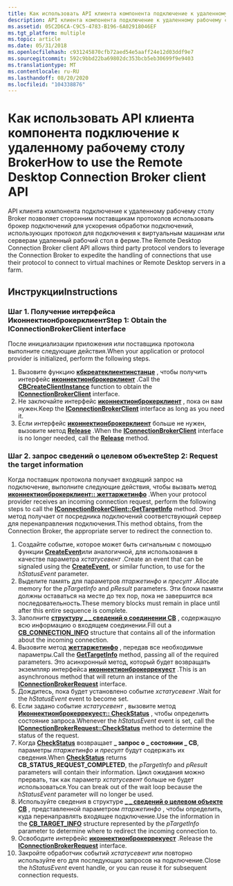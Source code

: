 ```yaml
---
title: Как использовать API клиента компонента подключение к удаленному рабочему столу Broker
description: API клиента компонента подключение к удаленному рабочему столу Broker позволяет сторонним поставщикам протоколов использовать брокер подключений для ускорения обработки подключений, использующих протокол для подключения к виртуальным машинам или серверам удаленный рабочий стол в ферме.
ms.assetid: 05C2D6CA-C9C5-4783-B196-6A02918046EF
ms.tgt_platform: multiple
ms.topic: article
ms.date: 05/31/2018
ms.openlocfilehash: c931245870cfb72aed54e5aaff24e12d03ddf9e7
ms.sourcegitcommit: 592c9bbd22ba69802dc353bcb5eb30699f9e9403
ms.translationtype: MT
ms.contentlocale: ru-RU
ms.lasthandoff: 08/20/2020
ms.locfileid: "104338876"
---
```

# <a name="how-to-use-the-remote-desktop-connection-broker-client-api"></a><span data-ttu-id="49776-103">Как использовать API клиента компонента подключение к удаленному рабочему столу Broker</span><span class="sxs-lookup"><span data-stu-id="49776-103">How to use the Remote Desktop Connection Broker client API</span></span>

<span data-ttu-id="49776-104">API клиента компонента подключение к удаленному рабочему столу Broker позволяет сторонним поставщикам протоколов использовать брокер подключений для ускорения обработки подключений, использующих протокол для подключения к виртуальным машинам или серверам удаленный рабочий стол в ферме.</span><span class="sxs-lookup"><span data-stu-id="49776-104">The Remote Desktop Connection Broker client API allows third party protocol vendors to leverage the Connection Broker to expedite the handling of connections that use their protocol to connect to virtual machines or Remote Desktop servers in a farm.</span></span>

## <a name="instructions"></a><span data-ttu-id="49776-105">Инструкции</span><span class="sxs-lookup"><span data-stu-id="49776-105">Instructions</span></span>

### <a name="step-1-obtain-the-iconnectionbrokerclient-interface"></a><span data-ttu-id="49776-106">Шаг 1. Получение интерфейса Иконнектионброкерклиент</span><span class="sxs-lookup"><span data-stu-id="49776-106">Step 1: Obtain the IConnectionBrokerClient interface</span></span>

<span data-ttu-id="49776-107">После инициализации приложения или поставщика протокола выполните следующие действия.</span><span class="sxs-lookup"><span data-stu-id="49776-107">When your application or protocol provider is initialized, perform the following steps.</span></span>

1.  <span data-ttu-id="49776-108">Вызовите функцию [**кбкреатеклиентинстанце**](cbcreateclientinstance.md) , чтобы получить интерфейс [**иконнектионброкерклиент**](iconnectionbrokerclient.md) .</span><span class="sxs-lookup"><span data-stu-id="49776-108">Call the [**CBCreateClientInstance**](cbcreateclientinstance.md) function to obtain the [**IConnectionBrokerClient**](iconnectionbrokerclient.md) interface.</span></span>
2.  <span data-ttu-id="49776-109">Не заключайте интерфейс [**иконнектионброкерклиент**](iconnectionbrokerclient.md) , пока он вам нужен.</span><span class="sxs-lookup"><span data-stu-id="49776-109">Keep the [**IConnectionBrokerClient**](iconnectionbrokerclient.md) interface as long as you need it.</span></span>
3.  <span data-ttu-id="49776-110">Если интерфейс [**иконнектионброкерклиент**](iconnectionbrokerclient.md) больше не нужен, вызовите метод [**Release**](/windows/desktop/api/unknwn/nf-unknwn-iunknown-release) .</span><span class="sxs-lookup"><span data-stu-id="49776-110">When the [**IConnectionBrokerClient**](iconnectionbrokerclient.md) interface is no longer needed, call the [**Release**](/windows/desktop/api/unknwn/nf-unknwn-iunknown-release) method.</span></span>

### <a name="step-2-request-the-target-information"></a><span data-ttu-id="49776-111">Шаг 2. запрос сведений о целевом объекте</span><span class="sxs-lookup"><span data-stu-id="49776-111">Step 2: Request the target information</span></span>

<span data-ttu-id="49776-112">Когда поставщик протокола получает входящий запрос на подключение, выполните следующие действия, чтобы вызвать метод [**иконнектионброкерклиент:: жеттаржетинфо**](iconnectionbrokerclient-gettargetinfo.md) .</span><span class="sxs-lookup"><span data-stu-id="49776-112">When your protocol provider receives an incoming connection request, perform the following steps to call the [**IConnectionBrokerClient::GetTargetInfo**](iconnectionbrokerclient-gettargetinfo.md) method.</span></span> <span data-ttu-id="49776-113">Этот метод получает от посредника подключений соответствующий сервер для перенаправления подключения.</span><span class="sxs-lookup"><span data-stu-id="49776-113">This method obtains, from the Connection Broker, the appropriate server to redirect the connection to.</span></span>

1.  <span data-ttu-id="49776-114">Создайте событие, которое может быть сигнальным с помощью функции [**CreateEvent**](/windows/desktop/api/synchapi/nf-synchapi-createeventa)или аналогичной, для использования в качестве параметра *хстатусевент* .</span><span class="sxs-lookup"><span data-stu-id="49776-114">Create an event that can be signaled using the [**CreateEvent**](/windows/desktop/api/synchapi/nf-synchapi-createeventa), or similar function, to use for the *hStatusEvent* parameter.</span></span>
2.  <span data-ttu-id="49776-115">Выделите память для параметров *птаржетинфо* и *пресулт* .</span><span class="sxs-lookup"><span data-stu-id="49776-115">Allocate memory for the *pTargetInfo* and *pResult* parameters.</span></span> <span data-ttu-id="49776-116">Эти блоки памяти должны оставаться на месте до тех пор, пока не завершится вся последовательность.</span><span class="sxs-lookup"><span data-stu-id="49776-116">These memory blocks must remain in place until after this entire sequence is complete.</span></span>
3.  <span data-ttu-id="49776-117">Заполните [**структуру \_ \_ сведений о соединении CB**](cb-connection-info.md) , содержащую всю информацию о входящем соединении.</span><span class="sxs-lookup"><span data-stu-id="49776-117">Fill out a [**CB\_CONNECTION\_INFO**](cb-connection-info.md) structure that contains all of the information about the incoming connection.</span></span>
4.  <span data-ttu-id="49776-118">Вызовите метод [**жеттаржетинфо**](iconnectionbrokerclient-gettargetinfo.md) , передав все необходимые параметры.</span><span class="sxs-lookup"><span data-stu-id="49776-118">Call the [**GetTargetInfo**](iconnectionbrokerclient-gettargetinfo.md) method, passing all of the required parameters.</span></span> <span data-ttu-id="49776-119">Это асинхронный метод, который будет возвращать экземпляр интерфейса [**иконнектионброкеррекуест**](iconnectionbrokerrequest.md) .</span><span class="sxs-lookup"><span data-stu-id="49776-119">This is an asynchronous method that will return an instance of the [**IConnectionBrokerRequest**](iconnectionbrokerrequest.md) interface.</span></span>
5.  <span data-ttu-id="49776-120">Дождитесь, пока будет установлено событие *хстатусевент* .</span><span class="sxs-lookup"><span data-stu-id="49776-120">Wait for the *hStatusEvent* event to become set.</span></span>
6.  <span data-ttu-id="49776-121">Если задано событие *хстатусевент* , вызовите метод [**Иконнектионброкеррекуест:: CheckStatus**](iconnectionbrokerrequest-checkstatus.md) , чтобы определить состояние запроса.</span><span class="sxs-lookup"><span data-stu-id="49776-121">Whenever the *hStatusEvent* event is set, call the [**IConnectionBrokerRequest::CheckStatus**](iconnectionbrokerrequest-checkstatus.md) method to determine the status of the request.</span></span>
7.  <span data-ttu-id="49776-122">Когда [**CheckStatus**](iconnectionbrokerrequest-checkstatus.md) возвращает **\_ запрос о \_ состоянии \_ CB**, параметры *птаржетинфо* и *пресулт* будут содержать их сведения.</span><span class="sxs-lookup"><span data-stu-id="49776-122">When [**CheckStatus**](iconnectionbrokerrequest-checkstatus.md) returns **CB\_STATUS\_REQUEST\_COMPLETED**, the *pTargetInfo* and *pResult* parameters will contain their information.</span></span> <span data-ttu-id="49776-123">Цикл ожидания можно прервать, так как параметр *хстатусевент* больше не будет использоваться.</span><span class="sxs-lookup"><span data-stu-id="49776-123">You can break out of the wait loop because the *hStatusEvent* parameter will no longer be used.</span></span>
8.  <span data-ttu-id="49776-124">Используйте сведения в структуре [**\_ \_ сведений о целевом объекте CB**](cb-target-info.md) , представленной параметром *птаржетинфо* , чтобы определить, куда перенаправлять входящее подключение.</span><span class="sxs-lookup"><span data-stu-id="49776-124">Use the information in the [**CB\_TARGET\_INFO**](cb-target-info.md) structure represented by the *pTargetInfo* parameter to determine where to redirect the incoming connection to.</span></span>
9.  <span data-ttu-id="49776-125">Освободите интерфейс [**иконнектионброкеррекуест**](iconnectionbrokerrequest.md) .</span><span class="sxs-lookup"><span data-stu-id="49776-125">Release the [**IConnectionBrokerRequest**](iconnectionbrokerrequest.md) interface.</span></span>
10. <span data-ttu-id="49776-126">Закройте обработчик событий *хстатусевент* или повторно используйте его для последующих запросов на подключение.</span><span class="sxs-lookup"><span data-stu-id="49776-126">Close the *hStatusEvent* event handle, or you can reuse it for subsequent connection requests.</span></span>

 

 